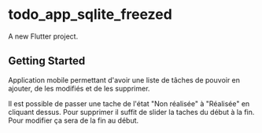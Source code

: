 # todo_app_sqlite_freezed

A new Flutter project.

## Getting Started

Application mobile permettant d'avoir une liste de tâches de pouvoir en ajouter, de les modifiés et de les supprimer.

Il est possible de passer une tache de l'état "Non réalisée" à "Réalisée" en cliquant dessus.
Pour supprimer il suffit de slider la taches du début à la fin.
Pour modifier ça sera de la fin au début.
